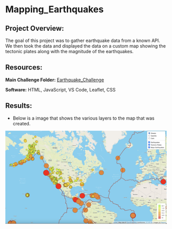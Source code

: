 # Mapping_Earthquakes


## Project Overview:

The goal of this project was to gather earthquake data from a known API. We then took the data and displayed the data on a custom map showing the tectonic plates along with the magnitude of the earthquakes.

## Resources:

**Main Challenge Folder:** [Earthquake_Challenge](https://github.com/matthubb17/Mapping_Earthquakes/tree/main/Earthquake_Challenge)

**Software:** HTML, JavaScript, VS Code, Leaflet, CSS

## Results:

- Below is a image that shows the various layers to the map that was created.

![Image of Map](https://github.com/matthubb17/Mapping_Earthquakes/blob/main/Images/Earthquake_Map.JPG)
